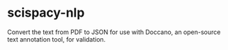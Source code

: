 # scispacy-nlp
Convert the text from PDF to JSON for use with Doccano, an open-source text annotation tool, for validation.
